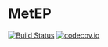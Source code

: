 # MetEP

[![Build Status](https://github.com/josePereiro/MetEP.jl/workflows/CI/badge.svg)](https://github.com/josePereiro/MetEP.jl/actions)
[![codecov.io](http://codecov.io/github/josePereiro/MetEP.jl/coverage.svg?branch=main)](http://codecov.io/github/josePereiro/MetEP.jl?branch=main)
<!-- [![Coverage](https://codecov.io/gh/josePereiro/MetEP.jl/branch/main/graph/badge.svg)](https://codecov.io/gh/josePereiro/MetEP.jl) -->
